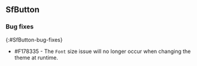 ## SfButton

### Bug fixes
{:#SfButton-bug-fixes}

* \#F178335 - The `Font` size issue will no longer occur when changing the theme at runtime.